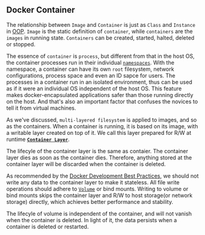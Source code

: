 ## Docker Container

The relationship between `Image` and `Container` is just as `Class` and `Instance` in [OOP](https://en.wikipedia.org/wiki/Object-oriented_programming). `Image` is the static definition of `container`, while `containers` are the `images` in running state. `Containers` can be created, started, halted, deleted or stopped.

The essence of `container` is `process`, but different from that in the host OS, the container processes run in their individual [`namespaces`](https://en.wikipedia.org/wiki/Linux_namespaces). With the namespace, a container can have its own `root` filesystem, network configurations, process space and even an ID sapce for users. The processes in a container run in an isolated environment, thus can be used as if it were an individual OS independent of the host OS. This feature makes docker-encapsulated applications safer than those running directly on the host. And that's also an important factor that confuses the novices to tell it from virtual machines.

As we've discussed, `multi-layered filesystem` is applied to images, and so as the containers. When a container is running, it is based on its image, with a writable layer created on top of it. We call this layer prepared for R/W at runtime [**`Container Layer`**](https://docs.docker.com/storage/storagedriver/#images-and-layers).

The lifecyle of the container layer is the same as contaier. The container layer dies as soon as the container dies. Therefore, anything stored at the container layer will be discarded when the container is deleted.

As recommended by the [Docker Development Best Practices](https://docs.docker.com/develop/dev-best-practices/#where-and-how-to-persist-application-data), we should not write any data to the container layer to make it stateless. All file write operations should adhere to [`Volume`](../data_management/volume.md) or bind mounts. Writing to volume or bind mounts skips the container layer and R/W to host storage(or network storage) directly, which achieves better performance and stability.

The lifecyle of volume is independent of the container, and will not vanish when the container is deleted. In light of it, the data persists when a container is deleted or restarted.
